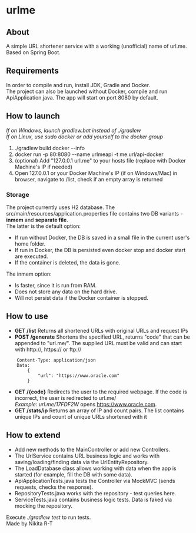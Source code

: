 # urlme

## About
A simple URL shortener service with a working (unofficial) name of url.me. Based on Spring Boot.

## Requirements
In order to compile and run, install JDK, Gradle and Docker.  
The project can also be launched without Docker, compile and run ApiApplication.java. The app will start on port 8080 by default.  

## How to launch

*If on Windows, launch gradlew.bat instead of ./gradlew*  
*If on Linux, use sudo docker or add yourself to the docker group*

1. ./gradlew build docker --info
2. docker run -p 80:8080 --name urlmeapi -t me.url/api-docker
3. (optional) Add "127.0.0.1    url.me" to your hosts file (replace with Docker Machine's IP if needed)
4. Open 127.0.0.1 or your Docker Machine's IP (if on Windows/Mac) in browser, navigate to /list, check if an empty array is returned

### Storage
The project currently uses H2 database. The src/main/resources/application.properties file contains two DB variants - **inmem** and **separate file**.  
The latter is the default option:
* If run without Docker, the DB is saved in a small file in the current user's home folder.
* If run in Docker, the DB is persisted even docker stop and docker start are executed.
* If the container is deleted, the data is gone.

The inmem option:  
* Is faster, since it is run from RAM.
* Does not store any data on the hard drive. 
* Will not persist data if the Docker container is stopped.

## How to use

* **GET /list** Returns all shortened URLs with original URLs and request IPs
* **POST /generate** Shortens the specified URL, returns "code" that can be appended to "url.me/". The supplied URL must be valid and can start with http://, https:// or ftp://  
```
    Content-Type: application/json  
    Data:  
        {  
            "url": "https://www.oracle.com"  
        }  
```
* **GET /{code}** Redirects the user to the required webpage. If the code is incorrect, the user is redirected to url.me/  
*Example: url.me/17FDF2W* opens https://www.oracle.com.
* **GET /stats/ip** Returns an array of IP and count pairs. The list contains unique IPs and count of unique URLs shortened with it

## How to extend
* Add new methods to the MainController or add new Controllers.
* The UrlService contains URL business logic and works with saving/loading/finding data via the UrlEntityRepository.
* The LoadDatabase class allows working with data when the app is started (for example, fill the DB with some data).
* ApiApplicationTests.java tests the Controller via MockMVC (sends requests, checks the response).
* RepositoryTests.java works with the repository - test queries here.
* ServiceTests.java contains business logic tests. Data is faked via mocking the repository.

Execute *./gradlew test* to run tests.  
Made by Nikita R-T
